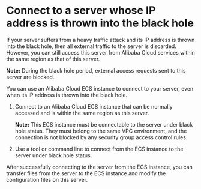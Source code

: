# Connect to a server whose IP address is thrown into the black hole

If your server suffers from a heavy traffic attack and its IP address is thrown into the black hole, then all external traffic to the server is discarded. However, you can still access this server from Alibaba Cloud services within the same region as that of this server.

**Note:** During the black hole period, external access requests sent to this server are blocked.

You can use an Alibaba Cloud ECS instance to connect to your server, even when its IP address is thrown into the black hole.

1.  Connect to an Alibaba Cloud ECS instance that can be normally accessed and is within the same region as this server.

    **Note:** This ECS instance must be connectable to the server under black hole status. They must belong to the same VPC environment, and the connection is not blocked by any security group access control rules.

2.  Use a tool or command line to connect from the ECS instance to the server under black hole status.

After successfully connecting to the server from the ECS instance, you can transfer files from the server to the ECS instance and modify the configuration files on this server.

